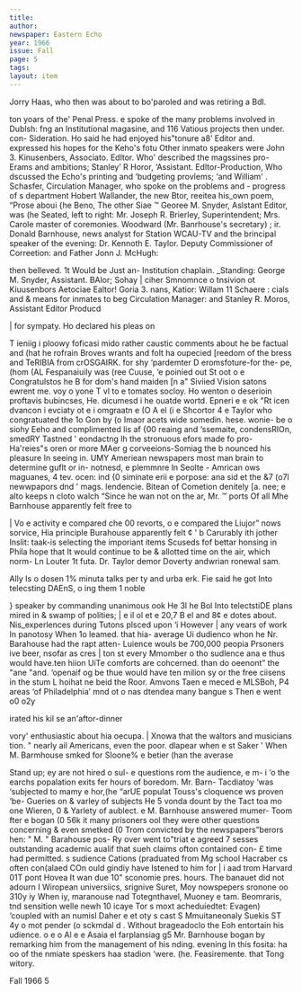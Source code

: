 ```yaml
---
title: 
author: 
newspaper: Eastern Echo
year: 1966
issue: Fall
page: 5
tags:
layout: item
---
```


Jorry Haas, who then was about to bo'paroled and was retiring a Bdl.

ton yoars of the' Penal Press. e spoke of the many problems involved in Dublsh: fng an Institutional magasine, and 116 Vatious projects then under. con- Sideration. Ho said he had enjoyed his"tonure a8’ Editor and. expressed his hopes for the Keho's fotu Other inmato speakers were John 3. Kinusenbers, Associato. Edltor. Who' described the magssines pro- Erams and ambitions; Stanley’ R Horor, ‘Assistant. Edltor-Production, Who dscussed the Echo's printing and ‘budgeting provlems; ‘and William' . Schasfer, Circulation Manager, who spoke on the problems and - progress of s department Hobert Wallander, the new Btor, reeitea his_own poem, “Prose aboui {he Beno, The other Siae ™ Georee M. Snyder, Aslstant Editor, was (he Seated, left to right: Mr. Joseph R. Brierley, Superintendent; Mrs. Carole master of coremonies. Woodward (Mr. Banrhouse's secretary) ; ir. Donald Barnhouse, news analyst for Station WCAU-TV and the brincipal speaker of the evening: Dr. Kennoth E. Taylor. Deputy Commissioner of Correetion: and Father Jonn J. McHugh:

then belleved. 1t Would be Just an- Institution chaplain. _Standing: George M. Snyder, Assistant. BAlor; Sohay | ciher Smnomnce o tnsivion ot Kiuusenbors Aetociae Ealtor! Goria 3. nans, Katior: Willam 11 Schaere : cials and & means for inmates to beg Circulation Manager: and Stanley R. Moros, Assistant Editor Producd

| for sympaty. Ho declared his pleas on

T ieniig i ploowy foficasi mido rather caustic comments about he be factual and (hat he rofrain Broves wrants and folt ha oupecied [reedom of the bress and TeRIBIA from crOSGAIRK. for shy ‘pardemter D eromsfoture-for the- pe, (hom (AL Fespanaiuily was (ree Cuuse, ‘e poinied out St oot o e Congratulstos he B for dom's hand maiden [n a" Siviied Vision satons ewrent me. voy o yone T vl to e tomates socloy. Ho wenton o deserioin proftavis bubincses, He. dicumesd i he ouatde wortd. Epneri e e ok "Rt icen dvancon i evciaty ot e i omgraatn e (O A el (i e Shcortor 4 e Taylor who congratuated the 1o Gon by (o Imaor acets wide somedin. hese. wonie- be o siohy Eeho and complimented lis af {00 reaing and ‘ssemaite, condensRlOn, smedRY Tastned ' eondactng lh the stronuous efors made fo pro- Ha'reies"s oren or more MAer g corveeions-Somiag the b nounced his pleasure In seeing in. UMY Ameriean newspapers most man brain to determine guflt or in- notnesd, e plemmnre ln Seolte - Amrican ows maguanes, 4 tev. ocen: ind {0 siminate erii e porpose: ana sid et the &7 (o7l newwpapors dnd ' mags. lendencie. Bitean of Cometion denitely [a. nee; e alto keeps n cloto walch “Since he wan not on the ar, Mr. ™ ports Of all Mhe Barnhouse apparently felt free to

| Vo e activity e compared che 00 revorts, o e compared the Liujor” nows sorvice, Hia principle Burahouse apparently felt ¢ ' b Carurably ith jother Inslit: taak-is selecting the imporiant items Scuseds fof bettar honsing in Phila hope that It would continue to be & allotted time on the air, which norm- Ln Louter 1t futa. Dr. Taylor demor Doverty andwrian ronewal sam.

Ally Is o dosen 1% minuta talks per ty and urba erk. Fie said he got Into telecsting DAEnS, o ing them 1 noble

} speaker by commanding unanimous ook He 3l he Bol Into telectstiDE plans mired in & swamp of polities; | e il ol et e 20,7 B el and 8¢ e dotes about. Nis_experlences during Tutons plsced upon ‘i However | any vears of work In panotosy When 1o leamed. that hia- average Ui dudienco whon he Nr. Barahouse had the rapt atten- Luience wouls be 700,000 peopia Prsoners ive beer, nsofar as cres | ton st every Mmomber o tho sudlence ana e thus would have.ten hiion UiTe comforts are cohcerned. than do oeenont” the "ane "and. ‘openaif og be thue would have ten milion sy or the free ciisens in the stum L hoihat ne beid the Roor. Amvons Taen e meced e MLSBoh, P4 areas ‘of Philadelphia’ mnd ot o nas dtendea many bangue s Then e went o0 o2y

irated his kil se an'aftor-dinner

vory' enthusiastic about hia oecupa. | Xnowa that the waltors and musicians tion. " nearly ail Americans, even the poor. dlapear when e st Saker ' When M. Barmhouse smked for SIoone% e betier (han the averase

Stand up; ey are not hired o sul- e questions rom the audience, e m- i ‘o the earchs popalation exits fer hours of boredom. Mr. Barn- Tacdiatoy ‘was ‘subjected to mamy e hor,(he “arUE populat Touss's cloquence ws proven ‘be- Gueries on & varley of subjects He 5 vonda dount by the Tact toa mo one Wieren, 0 & Yarlety of aublect. e M. Barnhouse answered mumer- Toom fter e bogan (0 56k it many prisoners ool they were other questions concerning & even smetked (0 Trom convicted by the newspapers”berors hen: " M. " Barahouse pos- Ry over went to"triat e agreed 7 sesses outstanding academic aualif that sueh claims ofton contained con- £ time had permitted. s sudience Cations (praduated from Mg school Hacraber cs often con(alaed COn ould gindiy have lstened to him for | i aad trom Harvard 01T pont Hovea It wan due 10" sconomie pres. hours. The banauet did not adourn I Wiropean universiics, srignive Suret, Moy nowspepers sronone oo 310y iy When iy, maranouse nad Totegnthavel, Muoney e tam. Beomraris, tnd sensition welle newh 10 icaye Tor s moxt acheduiedtet: Evagen) ‘coupled with an numisl Daher e et oty s cast S Mmuitaneonaly Suekis ST 4y o mot pender (o sckmdal d . Without brageadoclo the Eoh entortain his udience. o e o Al e e Asaia el farplansiag g5 Mr. Barnhouse bogan by remarking him from the management of his nding. evening In this fosita: ha oo of the nmiate speskers haa stadion ‘were. (he. Feasiremente. that Tong witory.

Fall 1966 5
